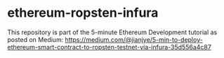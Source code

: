 # ethereum-ropsten-infura

This repository is part of the 5-minute Ethereum Development tutorial as posted on Medium: https://medium.com/@jianjye/5-min-to-deploy-ethereum-smart-contract-to-ropsten-testnet-via-infura-35d556a4c87
